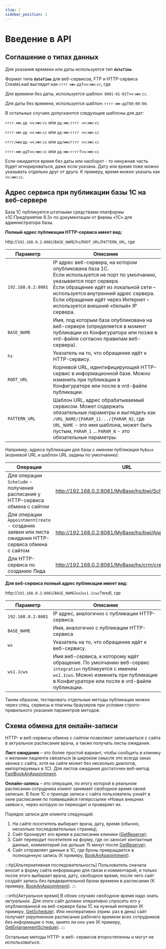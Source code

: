 ```yaml
---
slug: /
sidebar_position: 1
---
```


# Введение в API

[//]: # (TODO fix links)

## Соглашение о типах данных

Для указания времени или даты используется тип **`dateTime`**.

Формат типа **`dateTime`** для веб-сервисов, FTP и HTTP-сервиса CreateLead выглядит как `гггг-мм-ддTчч:мм:сс`, где

Для времени без даты, используется шаблон: `0001-01-01Tчч:мм:сс`.

Для даты без времени, используется шаблон: `гггг-мм-ддT00:00:00`.

В остальных случаях допускаются следующие шаблоны для дат:

`гггг.мм.дд чч:мм:сс` или `дд.мм.гггг чч:мм:сс`

`гггг-мм-дд чч:мм:сс` или `дд-мм-гггг чч:мм:сс`

`гггг/мм/дд чч:мм:сс` или `дд/мм/гггг чч:мм:сс`

`гггг-мм-ддTчч:мм:сс` или `дд-мм-ггггTчч:мм:сс`

Если ожидается время без даты или наоборот - то ненужная часть будет игнорироваться, даже если указана. Дату или время
тоже можно указывать отдельно друг от друга. К примеру, время можно указать как `чч:мм:сс`.

## Адрес сервиса при публикации базы 1С на веб-сервере

База 1С публикуется штатными средствами платформы «1С:Предприятие 8.3» по документации от фирмы «1С» для администратора
базы.

**Полный адрес публикации HTTP-сервиса имеет вид:**

http://`192.168.0.2:8081`/`BASE_NAME`/`hs`/`ROOT_URL`/`PATTERN_URL`, где

| Параметр           | Описание                                                                                                                                                                                                                                                                                          |
|--------------------|---------------------------------------------------------------------------------------------------------------------------------------------------------------------------------------------------------------------------------------------------------------------------------------------------|
| `192.168.0.2:8081` | IP адрес веб-сервера, на котором опубликована база 1С.<br/>Если используется не порт по умолчанию, указывается порт сервера.<br/>Если обращение идёт из локальной сети – используется внутренний адрес сервера.<br/>Если обращение идёт через Интернет – используется внешний «белый» IP сервера. |
| `BASE_NAME`        | Имя, под которым база опубликована на веб-сервере (определяется в момент публикации из Конфигуратора или позже в vrd-файле согласно правилам веб-сервера).                                                                                                                                        |
| `hs`               | Указатель на то, что обращение идёт к HTTP-сервису.                                                                                                                                                                                                                                               |
| `ROOT_URL`         | Корневой URL, идентифицирующий HTTP-сервис в информационной базе. Можно изменить при публикации в Конфигураторе или после в vrd-файле публикации.                                                                                                                                                 |
| `PATTERN_URL`      | Шаблон URL, адрес обрабатываемый сервисом. Может содержать обязательные параметры и выглядеть как `/URL_NAME/{PARAM_1}.../{PARAM_N}`, где `URL_NAME` - это имя шаблона, может быть пустым, `PARAM_1` ... `PARAM_N` - это обязательные параметры.                                                  |

Например, адреса публикации для базы с именем публикации `MyBase` (корневой URL и шаблон URL заданы по умолчанию):

| Операция                                                                                           | URL                                                     |
|----------------------------------------------------------------------------------------------------|---------------------------------------------------------|
| Для операции `Schelude` - получения расписания у HTTP-сервиса обмена с сайтом                      | http://192.168.0.2:8081/MyBase/hs/bwi/Schedule          |
| Для операции `AppointmentCreate` - создания заявки или листа ожидания HTTP-сервиса обмена с сайтом | http://192.168.0.2:8081/MyBase/hs/bwi/AppointmentCreate |
| Для HTTP-сервиса по созданию Лида                                                                  | http://192.168.0.2:8081/MyBase/hs/crm/createlead        |

**Для веб-сервиса полный адрес публикации имеет вид:**

http://`192.168.0.2:8081`/`BASE_NAME`/`ws`/`ws1.1cws`?wsdl, где

| Параметр           | Описание                                                                                                                                                                                           |
|--------------------|----------------------------------------------------------------------------------------------------------------------------------------------------------------------------------------------------|
| `192.168.0.2:8081` | IP адрес, аналогично с публикации HTTP-сервиса.                                                                                                                                                    |
| `BASE_NAME`        | Имя, аналогично с публикации HTTP-сервиса                                                                                                                                                          |
| `ws`               | Указатель на то, что обращение идёт к веб-сервису.                                                                                                                                                 |
| `ws1.1cws`         | Имя веб-сервиса, к которому идёт обращение. По умолчанию веб-сервис `integration` публикуется с именем `ws1.1cws`. Можно изменить при публикации в Конфигураторе или после в vrd-файле публикации. |

Таким образом, тестировать отдельные методы публикации можно через спец. сервисы и плагины браузеров при условии
строго-правильного указания параметров методов.

## Схема обмена для онлайн-записи

HTTP- и веб-сервисы обмена с сайтом позволяют записываться с сайта в актуальное расписание врача, а также получать листы
ожидания.

**Лист ожидание** – это более простой вариант, чтобы сообщить в клинику о желании пациента связаться (в широком смысле
это всегда заказ звонка с сайта, хотя на сайте может без несколько диалогов, импортируемых в 1С). Для листов ожидания
достаточен веб-метод [FastBookAnAppointment](./web-services/book-an-appointment (создать_лист)).

**Онлайн-запись** – это операция, по итогу которой в реальном расписании сотрудника клиент занимает свободное время
своей записью. В базе 1С о приходе записи с сайта пользователь узнаёт в окне расписания по появившейся гиперссылке
«Новых внешних заявок:», через которую он переходит и проверяет их.

Порядок записи для клиента следующий:

1. На сайте посетитель выбирает врача, дату, время (обычно, несколько последовательных страниц);
2. Сайт бронирует это время в расписании клиники ([GetReserve](./web-services/get-reserve (Создание брони)));
3. Сайт переводит посетителя на форму, где он заносит контактные данные, комментарий (не дольше 15 минут после
   [GetReserve](./web-services/get-reserve (Создание брони)));
4. Сайт отправляет данные в 1С, где бронь превращается в полноценную запись (К
   примеру, [BookAnAppointment](./web-services/book-an-appointment (Создание заявки или листа ожидания))).

:::tip[Альтернативная последовательность]
Пользователь сначала вносит а форму сайта информацию для связи и комментарий, и только после этого выбирает врача, дату,
свободное время, после чего сайт создаёт запись без предварительной брони времени в расписании (К
примеру, [BookAnAppointment](#_AppointmentCreate (Создание заявки или листа ожидания))).
:::

:::info[Актуальное время]
В обоих случаях свободное время надо знать *актуальное*. Для этого сайт должен оперативно спросить его у опубликованной
на веб-сервере базы 1С на нужный интервал (К примеру, [GetSchedule](./web-services/get-schedule (Графики расписания))).
Или
неоперативно (прим. раз в день) сайт получает укрупненное расписание рабочего времени всех сотрудников без информации о
том, занято ли оно уже (К
примеру, [GetEnlargementSchedule](./web-services/get-enlargement-schedule (Графики расписания))).
:::

Остальные методы HTTP- и веб- сервисов второстепенны и могут не использоваться.